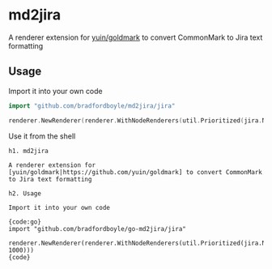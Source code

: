 # md2jira

A renderer extension for [yuin/goldmark](https://github.com/yuin/goldmark) to convert CommonMark to Jira text formatting

## Usage

Import it into your own code

```go
import "github.com/bradfordboyle/md2jira/jira"

renderer.NewRenderer(renderer.WithNodeRenderers(util.Prioritized(jira.NewRenderer(), 1000)))
```

Use it from the shell

```console
h1. md2jira

A renderer extension for [yuin/goldmark|https://github.com/yuin/goldmark] to convert CommonMark to Jira text formatting

h2. Usage

Import it into your own code

{code:go}
import "github.com/bradfordboyle/go-md2jira/jira"

renderer.NewRenderer(renderer.WithNodeRenderers(util.Prioritized(jira.NewRenderer(), 1000)))
{code}
```
